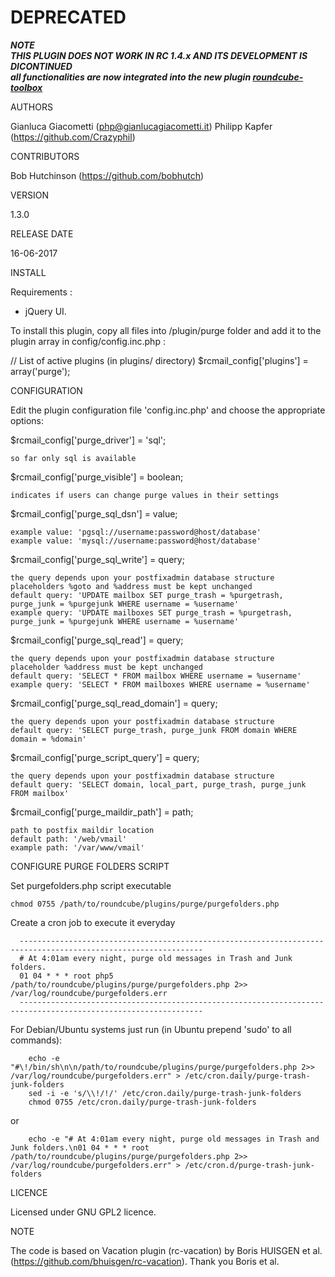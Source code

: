 # DEPRECATED

***NOTE***<br />
***THIS PLUGIN DOES NOT WORK IN RC 1.4.x AND ITS DEVELOPMENT IS DICONTINUED***<br />
***all functionalities are now integrated into the new plugin [roundcube-toolbox](https://github.com/gianlucagiacometti/roundcube-toolbox)***<br />

AUTHORS

Gianluca Giacometti (php@gianlucagiacometti.it)
Philipp Kapfer (https://github.com/Crazyphil)



CONTRIBUTORS

Bob Hutchinson (https://github.com/bobhutch)



VERSION

1.3.0



RELEASE DATE

16-06-2017



INSTALL

Requirements :
- jQuery UI.

To install this plugin, copy all files into /plugin/purge folder and
add it to the plugin array in config/config.inc.php :

// List of active plugins (in plugins/ directory)
$rcmail_config['plugins'] = array('purge');



CONFIGURATION

Edit the plugin configuration file 'config.inc.php' and choose the
appropriate options:

$rcmail_config['purge_driver'] = 'sql';

    so far only sql is available

$rcmail_config['purge_visible'] = boolean;

    indicates if users can change purge values in their settings

$rcmail_config['purge_sql_dsn'] = value;

    example value: 'pgsql://username:password@host/database'
    example value: 'mysql://username:password@host/database'

$rcmail_config['purge_sql_write'] = query;

    the query depends upon your postfixadmin database structure
    placeholders %goto and %address must be kept unchanged
    default query: 'UPDATE mailbox SET purge_trash = %purgetrash, purge_junk = %purgejunk WHERE username = %username'
    example query: 'UPDATE mailboxes SET purge_trash = %purgetrash, purge_junk = %purgejunk WHERE username = %username'

$rcmail_config['purge_sql_read'] = query;

    the query depends upon your postfixadmin database structure
    placeholder %address must be kept unchanged
    default query: 'SELECT * FROM mailbox WHERE username = %username'
    example query: 'SELECT * FROM mailboxes WHERE username = %username'

$rcmail_config['purge_sql_read_domain'] = query;

    the query depends upon your postfixadmin database structure
    default query: 'SELECT purge_trash, purge_junk FROM domain WHERE domain = %domain'

$rcmail_config['purge_script_query'] = query;

    the query depends upon your postfixadmin database structure
    default query: 'SELECT domain, local_part, purge_trash, purge_junk FROM mailbox'

$rcmail_config['purge_maildir_path'] = path;

    path to postfix maildir location
    default path: '/web/vmail'
    example path: '/var/www/vmail'



CONFIGURE PURGE FOLDERS SCRIPT

Set purgefolders.php script executable 

    chmod 0755 /path/to/roundcube/plugins/purge/purgefolders.php

Create a cron job to execute it everyday
```
  ---------------------------------------------------------------------------------------------------------------
  # At 4:01am every night, purge old messages in Trash and Junk folders.
  01 04 * * * root php5 /path/to/roundcube/plugins/purge/purgefolders.php 2>> /var/log/roundcube/purgefolders.err
  ---------------------------------------------------------------------------------------------------------------
```
For Debian/Ubuntu systems just run (in Ubuntu prepend 'sudo' to all commands):
```
    echo -e "#\!/bin/sh\n\n/path/to/roundcube/plugins/purge/purgefolders.php 2>> /var/log/roundcube/purgefolders.err" > /etc/cron.daily/purge-trash-junk-folders
    sed -i -e 's/\\!/!/' /etc/cron.daily/purge-trash-junk-folders
    chmod 0755 /etc/cron.daily/purge-trash-junk-folders
```
or
```
    echo -e "# At 4:01am every night, purge old messages in Trash and Junk folders.\n01 04 * * * root /path/to/roundcube/plugins/purge/purgefolders.php 2>> /var/log/roundcube/purgefolders.err" > /etc/cron.d/purge-trash-junk-folders
```


LICENCE

Licensed under GNU GPL2 licence.



NOTE

The code is based on Vacation plugin (rc-vacation) by Boris HUISGEN et al. (https://github.com/bhuisgen/rc-vacation).
Thank you Boris et al.
